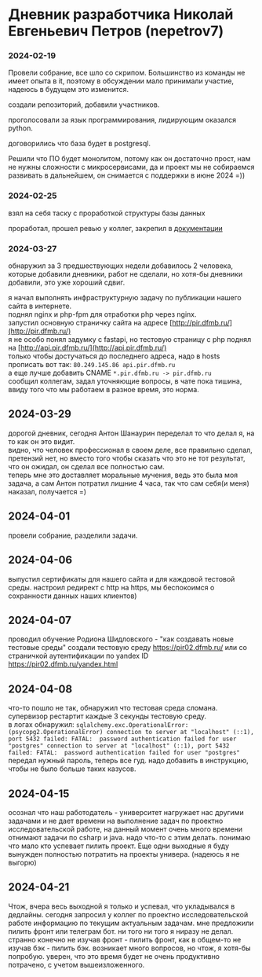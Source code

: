 # Дневник разработчика Николай Евгеньевич Петров (nepetrov7)

### 2024-02-19

Провели собрание, все шло со скрипом. Большинство из команды не имеет опыта в it, поэтому в обсуждении мало принимали участие, надеюсь в будущем это изменится.

создали репозиторий, добавили участников.

проголосовали за язык программирования, лидирующим оказался python.

договорились что база будет в postgresql.

Решили что ПО будет монолитом, потому как он достаточно прост, нам не нужны сложности с микросервисами, да и проект мы не собираемся развивать в дальнейшем, он снимается с поддержки в июне 2024 =))

### 2024-02-25

взял на себя таску с проработкой структуры базы данных

проработал, прошел ревью у коллег, закрепил в [документации](../docs/postgres-tables.md)

### 2024-03-27

обнаружил за 3 предшествующих недели добавилось 2 человека, которые добавили дневники, работ не сделали, но хотя-бы дневники добавили, это уже хороший сдвиг.  

я начал выполнять инфраструктурную задачу по публикации нашего сайта в интернете.  
поднял nginx и php-fpm для отработки php через nginx.  
запустил основную страничку сайта на адресе [http://pir.dfmb.ru/](http://pir.dfmb.ru/)  
я не особо понял задумку с fastapi, но тестовую страницу с php поднял на [http://api.pir.dfmb.ru/](http://api.pir.dfmb.ru/)  
только чтобы достучаться до последнего адреса, надо в hosts прописать вот так: `80.249.145.86 api.pir.dfmb.ru`  
а еще лучше добавить CNAME `*.pir.dfmb.ru -> pir.dfmb.ru`  
сообщил коллегам, задал уточняющие вопросы, в чате пока тишина, ввиду того что мы работаем в разное время, это норма.  

## 2024-03-29

дорогой дневник, сегодня Антон Шанаурин переделал то что делал я, на то как он это видит.  
видно, что человек профессионал в своем деле, все правильно сделал, претензий нет, но вместо того чтобы сказать что это не тот результат, что он ожидал, он сделал все полностью сам.  
теперь мне это доставляет моральные мучения, ведь это была моя задача, а сам Антон потратил лишние 4 часа, так что сам себя(и меня) наказал, получается =)  

## 2024-04-01
провели собрание, разделили задачи.

## 2024-04-06
выпустил сертификаты для нашего сайта и для каждовой тестовой среды. настроил редирект с http на https, мы беспокоимся о сохранности данных наших клиентов)

## 2024-04-07
проводил обучение Родиона Шидловского - "как создавать новые тестовые среды" создали тестовую среду https://pir02.dfmb.ru/ или со страничкой аутентификации по yandex ID https://pir02.dfmb.ru/yandex.html

## 2024-04-08
что-то пошло не так, обнаружил что тестовая среда сломана. супервизор рестартит каждые 3 секунды тестовую среду.  
в логах обнаружил: `sqlalchemy.exc.OperationalError: (psycopg2.OperationalError) connection to server at "localhost" (::1), port 5432 failed: FATAL:  password authentication failed for user "postgres" connection to server at "localhost" (::1), port 5432 failed: FATAL:  password authentication failed for user "postgres"`
передал нужный пароль, теперь все гуд.
надо добавить в инструкцию, чтобы не было больше таких казусов.

## 2024-04-15  
осознал что наш работодатель - университет нагружает нас другими задачами и не дает времени на выполнение задач по проектно исследовательской работе, на данный момент очень много времени отнимают задачи по csharp и java. надо что-то с этим делать. понимаю что мало кто успевает пилить проект. Еще одни выходные я буду вынужден полностью потратить на проекты универа. (надеюсь я не выгорю)

## 2024-04-21  
Чтож, вчера весь выходной я только и успевал, что укладывался в дедлайны. сегодня запросил у коллег по проектно исследовательской работе информацию по текущим актуальным задачам. мне предложили пилить фронт или телеграм бот. ни того ни того я ниразу не делал. странно конечно не изучав фронт - пилить фронт, как в общем-то не изучав бэк - пилить бэк. возникает много вопросов, но чтож, я хотя-бы попробую. уверен, что это время будет не очень продуктивно потрачено, с учетом вышеизложенного.
